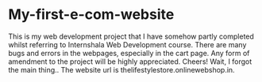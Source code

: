# My-first-e-com-website
This is my web development project that I have somehow partly completed whilst referring to Internshala Web Development course.
There are many bugs and errors in the webpages, especially in the cart page.
Any form of amendment to the project will be highly appreciated.
Cheers!
Wait, I forgot the main thing.. The website url is thelifestylestore.onlinewebshop.in.
